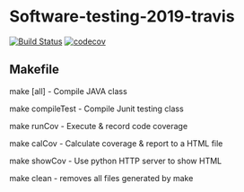 # Software-testing-2019-travis
[![Build Status](https://travis-ci.org/Niloooooo/Software-testing-2019-travis.svg?branch=master)](https://travis-ci.org/Niloooooo/Software-testing-2019-travis)
[![codecov](https://codecov.io/gh/Niloooooo/Software-testing-2019-travis/branch/master/graph/badge.svg)](https://codecov.io/gh/Niloooooo/Software-testing-2019-travis)
## Makefile
make [all]		- Compile JAVA class

make compileTest	- Compile Junit testing class

make runCov		- Execute & record code coverage

make calCov		- Calculate coverage & report to a HTML file

make showCov		- Use python HTTP server to show HTML

make clean		- removes all files generated by make
